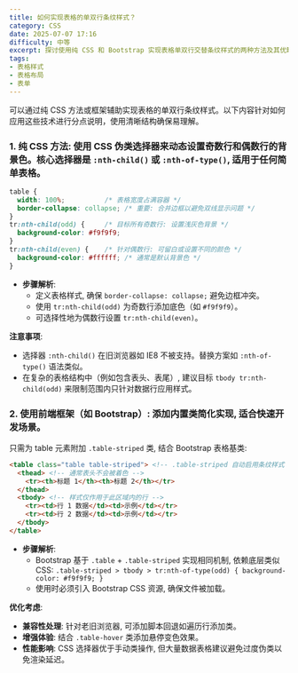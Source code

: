 ```yaml
---
title: 如何实现表格的单双行条纹样式？
category: CSS
date: 2025-07-07 17:16
difficulty: 中等
excerpt: 探讨使用纯 CSS 和 Bootstrap 实现表格单双行交替条纹样式的两种方法及其优缺点。
tags:
- 表格样式
- 表格布局
- 表单
---
```

可以通过纯 CSS 方法或框架辅助实现表格的单双行条纹样式。以下内容针对如何应用这些技术进行分点说明，使用清晰结构确保易理解。  

### 1. 纯 CSS 方法: 使用 CSS 伪类选择器来动态设置奇数行和偶数行的背景色。核心选择器是 `:nth-child()` 或 `:nth-of-type()`, 适用于任何简单表格。

```css
table {
  width: 100%;          /* 表格宽度占满容器 */
  border-collapse: collapse; /* 重要: 合并边框以避免双线显示问题 */
}
tr:nth-child(odd) {     /* 目标所有奇数行: 设置浅灰色背景 */
  background-color: #f9f9f9;
}
tr:nth-child(even) {    /* 针对偶数行: 可留白或设置不同的颜色 */
  background-color: #ffffff; /* 通常是默认背景色 */
}
```

- **步骤解析**:  
  - 定义表格样式, 确保 `border-collapse: collapse;` 避免边框冲突。  
  - 使用 `tr:nth-child(odd)` 为奇数行添加底色（如 `#f9f9f9`）。  
  - 可选择性地为偶数行设置 `tr:nth-child(even)`。  

**注意事项**:  
  - 选择器 `:nth-child()` 在旧浏览器如 IE8 不被支持。替换方案如 `:nth-of-type()` 语法类似。  
  - 在复杂的表格结构中（例如包含表头、表尾）, 建议目标 `tbody tr:nth-child(odd)` 来限制范围内只针对数据行应用样式。  

### 2. 使用前端框架（如 Bootstrap）: 添加内置类简化实现, 适合快速开发场景。

只需为 table 元素附加 `.table-striped` 类, 结合 Bootstrap 表格基类:  

```html
<table class="table table-striped"> <!-- .table-striped 自动启用条纹样式 -->
  <thead> <!-- 通常表头不会被着色 -->
    <tr><th>标题 1</th><th>标题 2</th></tr>
  </thead>
  <tbody> <!-- 样式仅作用于此区域内的行 -->
    <tr><td>行 1 数据</td><td>示例</td></tr>
    <tr><td>行 2 数据</td><td>示例</td></tr>
  </tbody>
</table>
```

- **步骤解析**:  
  - Bootstrap 基于 `.table` + `.table-striped` 实现相同机制, 依赖底层类似 CSS: `.table-striped > tbody > tr:nth-of-type(odd) { background-color: #f9f9f9; }`  
  - 使用时必须引入 Bootstrap CSS 资源, 确保文件被加载。  

**优化考虑**:  
- **兼容性处理**: 针对老旧浏览器, 可添加脚本回退如遍历行添加类。  
- **增强体验**: 结合 `.table-hover` 类添加悬停变色效果。  
- **性能影响**: CSS 选择器优于手动类操作, 但大量数据表格建议避免过度伪类以免渲染延迟。

